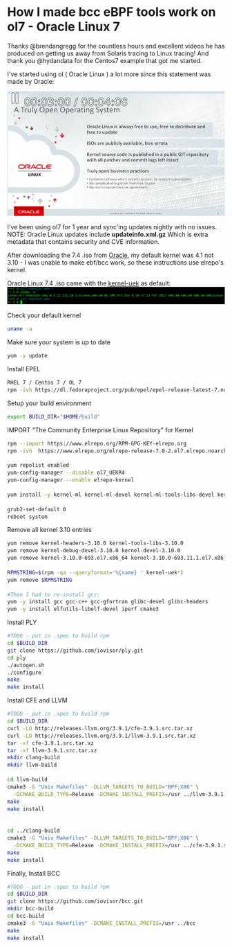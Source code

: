 # How I made bcc eBPF tools work on ol7 - Oracle Linux 7

Thanks @brendangregg for the countless hours and excellent videos he has produced on getting us away from Solaris tracing to Linux tracing!
And thank you @hydandata for the Centos7 example that got me started.

I've started using ol ( Oracle Linux ) a lot more since this statement was made by Oracle:

<img src="./bold-statement.png" alt="Bold Statement">

I've been using ol7 for 1 year and sync'ing updates nightly with no issues. NOTE: Oracle Linux updates include **updateinfo.xml.gz**
Which is extra metadata that contains security and CVE information.

After downloading the 7.4 .iso from [Oracle], my default kernel was 4.1 not 3.10 - 
I was unable to make ebf/bcc work, so these instructions use elrepo's kernel.

Oracle Linux 7.4 .iso came with the [kernel-uek] as default:
<img src="./default-uname.png">

Check your default kernel
```bash
uname -a
```

Make sure your system is up to date
```bash
yum -y update
```

Install EPEL
```bash
RHEL 7 / Centos 7 / OL 7
rpm -ivh https://dl.fedoraproject.org/pub/epel/epel-release-latest-7.noarch.rpm
```

Setup your build environment
```bash
export BUILD_DIR="$HOME/build"
```

IMPORT "The Community Enterprise Linux Repository" for Kernel
```bash
rpm --import https://www.elrepo.org/RPM-GPG-KEY-elrepo.org
rpm -ivh  https://www.elrepo.org/elrepo-release-7.0-2.el7.elrepo.noarch.rpm

yum repolist enabled
yum-config-manager --disable ol7_UEKR4
yum-config-manager --enable elrepo-kernel

yum install -y kernel-ml kernel-ml-devel kernel-ml-tools-libs-devel kernel-ml-tools-libs kernel-ml-tools kernel-ml-headers

grub2-set-default 0
reboot system
```

Remove all kernel 3.10 entries 
```bash
yum remove kernel-headers-3.10.0 kernel-tools-libs-3.10.0
yum remove kernel-debug-devel-3.10.0 kernel-devel-3.10.0
yum remove kernel-3.10.0-693.el7.x86_64 kernel-3.10.0-693.11.1.el7.x86_64

RPMSTRING=$(rpm -qa --queryformat='%{name} ' kernel-uek*)
yum remove $RPMSTRING

#Then I had to re-install gcc:
yum -y install gcc gcc-c++ gcc-gfortran glibc-devel glibc-headers
yum -y install elfutils-libelf-devel iperf cmake3
```


Install PLY
```bash
#TODO - put in .spec to build rpm
cd $BUILD_DIR
git clone https://github.com/iovisor/ply.git
cd ply
./autogen.sh
./configure
make
make install
```

Install CFE and LLVM
```bash
#TODO - put in .spec to build rpm
cd $BUILD_DIR
curl -LO http://releases.llvm.org/3.9.1/cfe-3.9.1.src.tar.xz
curl -LO http://releases.llvm.org/3.9.1/llvm-3.9.1.src.tar.xz
tar -xf cfe-3.9.1.src.tar.xz
tar -xf llvm-3.9.1.src.tar.xz
mkdir clang-build
mkdir llvm-build

cd llvm-build
cmake3 -G "Unix Makefiles" -DLLVM_TARGETS_TO_BUILD="BPF;X86" \
  -DCMAKE_BUILD_TYPE=Release -DCMAKE_INSTALL_PREFIX=/usr ../llvm-3.9.1.src
make
make install


cd ../clang-build
cmake3 -G "Unix Makefiles" -DLLVM_TARGETS_TO_BUILD="BPF;X86" \
  -DCMAKE_BUILD_TYPE=Release -DCMAKE_INSTALL_PREFIX=/usr ../cfe-3.9.1.src
make
make install
```

Finally, Install BCC
```bash
#TODO - put in .spec to build rpm
cd $BUILD_DIR
git clone https://github.com/iovisor/bcc.git
mkdir bcc-build
cd bcc-build
cmake3 -G "Unix Makefiles" -DCMAKE_INSTALL_PREFIX=/usr ../bcc
make
make install
```

[Oracle]: http://www.oracle.com/technetwork/server-storage/linux/downloads/index.html
[kernel-uek]: http://www.oracle.com/technetwork/server-storage/linux/technologies/uek-overview-2043074.html
